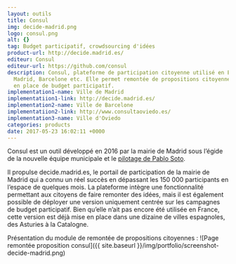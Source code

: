 ```yaml
---
layout: outils
title: Consul
img: decide-madrid.png
logo: consul.png
alt: {}
tag: Budget participatif, crowdsourcing d'idées
product-url: http://decide.madrid.es/
editeur: Consul
editeur-url: https://github.com/consul
description: Consul, plateforme de participation citoyenne utilisé en Espagne par
  Madrid, Barcelone etc. Elle permet remontée de propositions citoyennes et la mise
  en place de budget participatif.
implementation1-name: Ville de Madrid
implementatiion1-link: http://decide.madrid.es/
implementation2-name: Ville de Barcelone
implementatiion2-link: http://www.consultaoviedo.es/
implementation3-name: Ville d'Oviedo
categories: products
date: 2017-05-23 16:02:11 +0000
---
```


Consul est un outil développé en 2016 par la mairie de Madrid sous l’égide de la nouvelle équipe municipale et le [pilotage de Pablo Soto](http://rue89.nouvelobs.com/2015/12/20/rencontre-pablo-soto-geek-podemos-262540).

Il propulse decide.madrid.es, le portail de participation de la mairie de Madrid qui a connu un réel succès en dépassant les 150 000 participants en l’espace de quelques mois. La plateforme intègre une fonctionnalité permettant aux citoyens de faire remonter des idées, mais il est également possible de déployer une version uniquement centrée sur les campagnes de budget participatif. Bien qu’elle n’ait pas encore été utilisée en France, cette version est déjà mise en place dans une dizaine de villes espagnoles, des Asturies à la Catalogne.

Présentation du module de remontée de propositions citoyennes :
![Page remontée proposition consul]({{ site.baseurl }}/img/portfolio/screenshot-decide-madrid.png)
